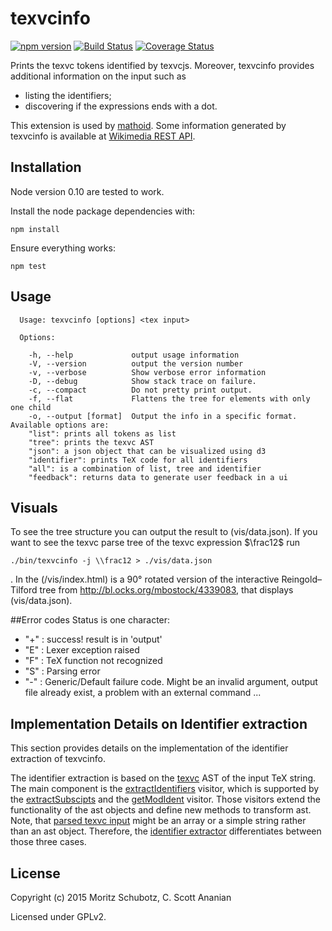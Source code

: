 # texvcinfo
[![npm version](https://badge.fury.io/js/texvcinfo.svg)](http://badge.fury.io/js/texvcinfo)
[![Build Status][1]][2]
[![Coverage Status](https://coveralls.io/repos/github/wikimedia/texvcinfo/badge.svg?branch=master)](https://coveralls.io/github/wikimedia/texvcinfo?branch=master)

Prints the texvc tokens identified by texvcjs.
Moreover, texvcinfo provides additional information on the input such as
* listing the identifiers;
* discovering if the expressions ends with a dot.

This extension is used by [mathoid](https://github.com/wikimedia/mathoid). Some information generated by texvcinfo is
available at [Wikimedia REST API](https://en.wikipedia.org/api/rest_v1/#!/Math/post_media_math_check_type).

## Installation

Node version 0.10 are tested to work.

Install the node package dependencies with:
```
npm install
```
Ensure everything works:
```
npm test
```

## Usage

```
  Usage: texvcinfo [options] <tex input>

  Options:

    -h, --help             output usage information
    -V, --version          output the version number
    -v, --verbose          Show verbose error information
    -D, --debug            Show stack trace on failure.
    -c, --compact          Do not pretty print output.
    -f, --flat             Flattens the tree for elements with only one child
    -o, --output [format]  Output the info in a specific format. Available options are:
    "list": prints all tokens as list
    "tree": prints the texvc AST
    "json": a json object that can be visualized using d3
    "identifier": prints TeX code for all identifiers
    "all": is a combination of list, tree and identifier
    "feedback": returns data to generate user feedback in a ui
```

## Visuals
To see the tree structure you can output the result to (vis/data.json).
If you want to see the texvc parse tree of the texvc expression $\frac12$ run
```
./bin/texvcinfo -j \\frac12 > ./vis/data.json
```
.
In the (/vis/index.html) is a 90° rotated version of the interactive Reingold–Tilford tree from
http://bl.ocks.org/mbostock/4339083, that displays (vis/data.json).

##Error codes
Status is one character:

- "+" : success! result is in 'output'
- "E" : Lexer exception raised
- "F" : TeX function not recognized
- "S" : Parsing error
- "-" : Generic/Default failure code. Might be an invalid argument, output file already exist, a problem with an external command ...

## Implementation Details on Identifier extraction

This section provides details on the implementation of the identifier extraction of texvcinfo.

The identifier extraction is based on the [texvc](https://github.com/wikimedia/texvcjs) AST of the input TeX string. The main component is the [extractIdentifiers](lib/identifier.js#L79) visitor, which is supported by the [extractSubscipts](lib/extractors/subscripts.js#L77) and the [getModIdent](lib/extractors/mods.js#L20) visitor. Those visitors extend the functionality of the ast objects and define new methods to transform ast. Note, that [parsed texvc input](lib/index.js#L22) might be an array or a simple string rather than an ast object. Therefore, the [identifier extractor](lib/identifier.js#L47) differentiates between those three cases.


## License

Copyright (c) 2015 Moritz Schubotz, C. Scott Ananian

Licensed under GPLv2.


[1]: https://travis-ci.org/wikimedia/texvcinfo.svg?branch=master
[2]: https://travis-ci.org/wikimedia/texvcinfo?branch=master
